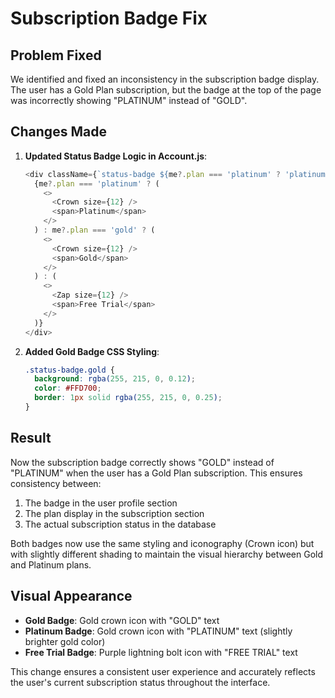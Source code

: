 # Subscription Badge Fix

## Problem Fixed

We identified and fixed an inconsistency in the subscription badge display. The user has a Gold Plan subscription, but the badge at the top of the page was incorrectly showing "PLATINUM" instead of "GOLD".

## Changes Made

1. **Updated Status Badge Logic in Account.js**:
   ```javascript
   <div className={`status-badge ${me?.plan === 'platinum' ? 'platinum' : me?.plan === 'gold' ? 'gold' : 'free-trial'}`}>
     {me?.plan === 'platinum' ? (
       <>
         <Crown size={12} />
         <span>Platinum</span>
       </>
     ) : me?.plan === 'gold' ? (
       <>
         <Crown size={12} />
         <span>Gold</span>
       </>
     ) : (
       <>
         <Zap size={12} />
         <span>Free Trial</span>
       </>
     )}
   </div>
   ```

2. **Added Gold Badge CSS Styling**:
   ```css
   .status-badge.gold {
     background: rgba(255, 215, 0, 0.12);
     color: #FFD700;
     border: 1px solid rgba(255, 215, 0, 0.25);
   }
   ```

## Result

Now the subscription badge correctly shows "GOLD" instead of "PLATINUM" when the user has a Gold Plan subscription. This ensures consistency between:

1. The badge in the user profile section
2. The plan display in the subscription section
3. The actual subscription status in the database

Both badges now use the same styling and iconography (Crown icon) but with slightly different shading to maintain the visual hierarchy between Gold and Platinum plans.

## Visual Appearance

- **Gold Badge**: Gold crown icon with "GOLD" text
- **Platinum Badge**: Gold crown icon with "PLATINUM" text (slightly brighter gold color)
- **Free Trial Badge**: Purple lightning bolt icon with "FREE TRIAL" text

This change ensures a consistent user experience and accurately reflects the user's current subscription status throughout the interface.
